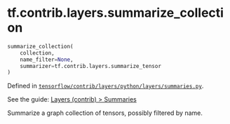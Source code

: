 <div itemscope itemtype="http://developers.google.com/ReferenceObject">
<meta itemprop="name" content="tf.contrib.layers.summarize_collection" />
</div>

# tf.contrib.layers.summarize_collection

``` python
summarize_collection(
    collection,
    name_filter=None,
    summarizer=tf.contrib.layers.summarize_tensor
)
```



Defined in [`tensorflow/contrib/layers/python/layers/summaries.py`](https://www.tensorflow.org/code/tensorflow/contrib/layers/python/layers/summaries.py).

See the guide: [Layers (contrib) > Summaries](../../../../../api_guides/python/contrib.layers.md#Summaries)

Summarize a graph collection of tensors, possibly filtered by name.